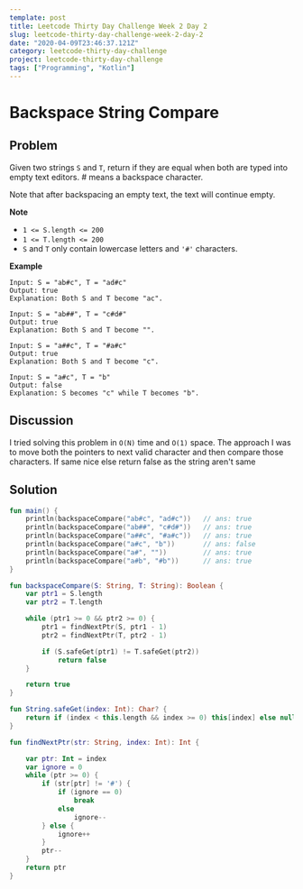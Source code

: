 ```yaml
---
template: post
title: Leetcode Thirty Day Challenge Week 2 Day 2
slug: leetcode-thirty-day-challenge-week-2-day-2
date: "2020-04-09T23:46:37.121Z"
category: leetcode-thirty-day-challenge
project: leetcode-thirty-day-challenge
tags: ["Programming", "Kotlin"]
---
```


# Backspace String Compare

## Problem

Given two strings `S` and `T`, return if they are equal when both are typed into empty text editors. # means a backspace character.

Note that after backspacing an empty text, the text will continue empty. 

**Note**
- `1 <= S.length <= 200`
- `1 <= T.length <= 200`
- `S` and `T` only contain lowercase letters and `'#'` characters.

__Example__

```
Input: S = "ab#c", T = "ad#c"
Output: true
Explanation: Both S and T become "ac".
```

```
Input: S = "ab##", T = "c#d#"
Output: true
Explanation: Both S and T become "".
```

```
Input: S = "a##c", T = "#a#c"
Output: true
Explanation: Both S and T become "c".
```

```
Input: S = "a#c", T = "b"
Output: false
Explanation: S becomes "c" while T becomes "b".
```


## Discussion
I tried solving this problem in `O(N)` time and `O(1)` space. The approach I was to move
both the pointers to next valid character and then compare those characters. If same
nice else return false as the string aren't same

## Solution

```kotlin
fun main() {
    println(backspaceCompare("ab#c", "ad#c"))   // ans: true
    println(backspaceCompare("ab##", "c#d#"))   // ans: true
    println(backspaceCompare("a##c", "#a#c"))   // ans: true
    println(backspaceCompare("a#c", "b"))       // ans: false
    println(backspaceCompare("a#", ""))         // ans: true
    println(backspaceCompare("a#b", "#b"))      // ans: true
}

fun backspaceCompare(S: String, T: String): Boolean {
    var ptr1 = S.length
    var ptr2 = T.length

    while (ptr1 >= 0 && ptr2 >= 0) {
        ptr1 = findNextPtr(S, ptr1 - 1)
        ptr2 = findNextPtr(T, ptr2 - 1)

        if (S.safeGet(ptr1) != T.safeGet(ptr2))
            return false
    }

    return true
}

fun String.safeGet(index: Int): Char? {
    return if (index < this.length && index >= 0) this[index] else null
}

fun findNextPtr(str: String, index: Int): Int {

    var ptr: Int = index
    var ignore = 0
    while (ptr >= 0) {
        if (str[ptr] != '#') {
            if (ignore == 0)
                break
            else
                ignore--
        } else {
            ignore++
        }
        ptr--
    }
    return ptr
}
```

